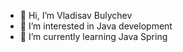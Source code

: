 - 👋 Hi, I’m Vladisav Bulychev
- 👀 I’m interested in Java development
- 🌱 I’m currently learning Java Spring

<!---
jericho1798/jericho1798 is a ✨ special ✨ repository because its `README.md` (this file) appears on your GitHub profile.
You can click the Preview link to take a look at your changes.
--->
